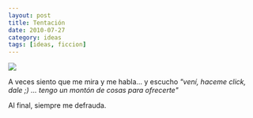 ```yaml
---
layout: post
title: Tentación
date: 2010-07-27
category: ideas
tags: [ideas, ficcion]
---
```


<img class="img-responsive" border="0" src="GoogleChrome.png" />

A veces siento que me mira y me habla... y escucho *"vení, haceme
click, dale ;) ... tengo un montón de cosas para ofrecerte"*

Al final, siempre me defrauda.

